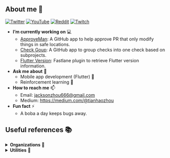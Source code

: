 ## About me 👋

[![Twitter](https://img.shields.io/twitter/follow/TheSWE2?label=Follow)](https://twitter.com/TheSWE2)
[![YouTube](https://img.shields.io/youtube/channel/subscribers/UCY13XGU7-3mYz2n1NzV4oGw?label=YT&style=social)](https://www.youtube.com/channel/UCY13XGU7-3mYz2n1NzV4oGw)
[![Reddit](https://img.shields.io/reddit/user-karma/combined/jacksonz666?label=reddit&style=social)](https://www.reddit.com/user/jacksonz666/)
[![Twitch](https://img.shields.io/twitch/status/jacksonzhou666?style=social)](https://www.twitch.tv/jacksonzhou666)

- **I’m currently working on** 💻
  - [ApproveMan](https://github.com/tianhaoz95/approveman): A GitHub app to help approve PR that only modify things in safe locations.
  - [Check Goup](https://github.com/tianhaoz95/check-group): A GitHub app to group checks into one check based on subprojects.
  - [Flutter Version](https://github.com/tianhaoz95/fastlane-plugin-flutter_version): Fastlane plugin to retrieve Flutter version information.
- **Ask me about** 💬 
  - Mobile app development (Flutter) 📱
  - Reinforcement learning 🤖
- **How to reach me** 📫
  - Email: jacksonzhou666@gmail.com
  - Medium: https://medium.com/@tianhaozhou
- **Fun fact** ⚡
  - A boba a day keeps bugs away.

## Useful references 📚

<details>
  <summary><b>Organizations</b> 🏅</summary>
<p>

[![tianhaoz95 actions org avatar](https://avatars.githubusercontent.com/u/83519223?s=60&v=4)](https://github.com/tianhaoz95-actions)
[![notebook avatar](https://avatars.githubusercontent.com/u/83990800?s=60&v=4)](https://github.com/tianhaoz95-notebooks)
[![wowlink org avatar](https://avatars.githubusercontent.com/u/81609382?s=60&v=4)](https://github.com/wowlink)

</p>
</details>

<details>
  <summary><b>Utilities</b> 🧰</summary>
<p>

- [Pylon](https://github.com/tianhaoz95/pylon) 💎 💎 💎 : environment for my personal Windows dev machines.
- [WOW Profile](https://github.com/tianhaoz95/wow-profile): my personal wow link mapping.

</p>
</details>
